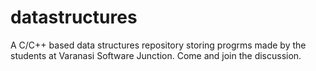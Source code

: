 # datastructures
A C/C++ based data structures repository storing progrms made by the students at Varanasi Software Junction. Come and join the discussion.
 

